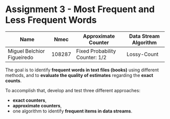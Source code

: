 # Assignment 3 - Most Frequent and Less Frequent Words

| Name                        | Nmec   | Approximate Counter            | Data Stream Algorithm |
|-----------------------------|--------|--------------------------------|-----------------------|
| Miguel Belchior Figueiredo  | 108287 | Fixed Probability Counter: 1/2 | Lossy-Count           |

The goal is to identify **frequent words in text files (books)** using different methods, and to **evaluate the quality of estimates** regarding the **exact counts**.

To accomplish that, develop and test three different approaches:
- **exact counters**,
- **approximate counters**,
- one algorithm to identify **frequent items in data streams**.